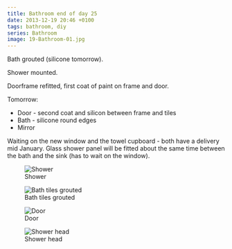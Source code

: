 ```yaml
---
title: Bathroom end of day 25
date: 2013-12-19 20:46 +0100
tags: bathroom, diy
series: Bathroom
image: 19-Bathroom-01.jpg
---
```


Bath grouted (silicone tomorrow).

Shower mounted.

Doorframe refitted, first coat of paint on frame and door.

Tomorrow:

- Door - second coat and silicon between frame and tiles
- Bath - silicone round edges
- Mirror

Waiting on the new window and the towel cupboard - both have a delivery mid January. Glass shower panel will be fitted about the same time between the bath and the sink (has to wait on the window).

<figure class="figure w-100 text-center">
  <img class="figure-img img-fluid rounded" src="/images/posts/2013/12/19-Bathroom-01.jpg" title="Shower" alt="Shower"/>
  <figcaption class="figure-caption">Shower</figcaption>
</figure>

<figure class="figure w-100 text-center">
  <img class="figure-img img-fluid rounded" src="/images/posts/2013/12/19-Bathroom-02.jpg" title="Bath tiles grouted" alt="Bath tiles grouted"/>
  <figcaption class="figure-caption">Bath tiles grouted</figcaption>
</figure>

<figure class="figure w-100 text-center">
  <img class="figure-img img-fluid rounded" src="/images/posts/2013/12/19-Bathroom-03.jpg" title="Door" alt="Door"/>
  <figcaption class="figure-caption">Door</figcaption>
</figure>

<figure class="figure w-100 text-center">
  <img class="figure-img img-fluid rounded" src="/images/posts/2013/12/19-Bathroom-04.jpg" title="Shower head" alt="Shower head"/>
  <figcaption class="figure-caption">Shower head</figcaption>
</figure>
